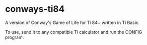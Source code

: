 # conways-ti84
A version of Conway's Game of Life for Ti 84+ written in Ti Basic.

To use, send it to any compatible Ti calculator and run the CONFIG program.
